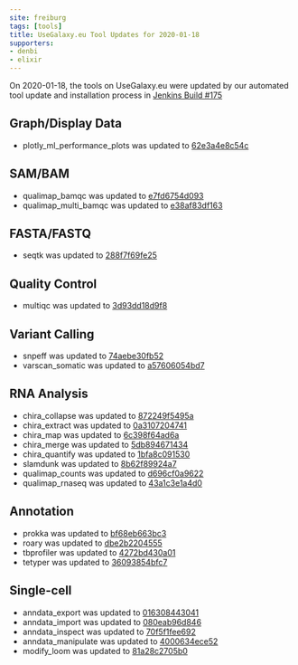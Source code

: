 ```yaml
---
site: freiburg
tags: [tools]
title: UseGalaxy.eu Tool Updates for 2020-01-18
supporters:
- denbi
- elixir
---
```


On 2020-01-18, the tools on UseGalaxy.eu were updated by our automated tool update and installation process in [Jenkins Build #175](https://build.galaxyproject.eu/job/usegalaxy-eu/job/install-tools/#175/)


## Graph/Display Data

- plotly_ml_performance_plots was updated to [62e3a4e8c54c](https://toolshed.g2.bx.psu.edu/view/bgruening/plotly_ml_performance_plots/62e3a4e8c54c)


## SAM/BAM

- qualimap_bamqc was updated to [e7fd6754d093](https://toolshed.g2.bx.psu.edu/view/iuc/qualimap_bamqc/e7fd6754d093)
- qualimap_multi_bamqc was updated to [e38af83df163](https://toolshed.g2.bx.psu.edu/view/iuc/qualimap_multi_bamqc/e38af83df163)


## FASTA/FASTQ

- seqtk was updated to [288f7f69fe25](https://toolshed.g2.bx.psu.edu/view/iuc/seqtk/288f7f69fe25)

## Quality Control

- multiqc was updated to [3d93dd18d9f8](https://toolshed.g2.bx.psu.edu/view/iuc/multiqc/3d93dd18d9f8)

## Variant Calling

- snpeff was updated to [74aebe30fb52](https://toolshed.g2.bx.psu.edu/view/iuc/snpeff/74aebe30fb52)
- varscan_somatic was updated to [a57606054bd7](https://toolshed.g2.bx.psu.edu/view/iuc/varscan_somatic/a57606054bd7)

## RNA Analysis

- chira_collapse was updated to [872249f5495a](https://toolshed.g2.bx.psu.edu/view/iuc/chira_collapse/872249f5495a)
- chira_extract was updated to [0a3107204741](https://toolshed.g2.bx.psu.edu/view/iuc/chira_extract/0a3107204741)
- chira_map was updated to [6c398f64ad6a](https://toolshed.g2.bx.psu.edu/view/iuc/chira_map/6c398f64ad6a)
- chira_merge was updated to [5db894671434](https://toolshed.g2.bx.psu.edu/view/iuc/chira_merge/5db894671434)
- chira_quantify was updated to [1bfa8c091530](https://toolshed.g2.bx.psu.edu/view/iuc/chira_quantify/1bfa8c091530)
- slamdunk was updated to [8b62f89924a7](https://toolshed.g2.bx.psu.edu/view/iuc/slamdunk/8b62f89924a7)
- qualimap_counts was updated to [d696cf0a9622](https://toolshed.g2.bx.psu.edu/view/iuc/qualimap_counts/d696cf0a9622)
- qualimap_rnaseq was updated to [43a1c3e1a4d0](https://toolshed.g2.bx.psu.edu/view/iuc/qualimap_rnaseq/43a1c3e1a4d0)


## Annotation

- prokka was updated to [bf68eb663bc3](https://toolshed.g2.bx.psu.edu/view/crs4/prokka/bf68eb663bc3)
- roary was updated to [dbe2b2204555](https://toolshed.g2.bx.psu.edu/view/iuc/roary/dbe2b2204555)
- tbprofiler was updated to [4272bd430a01](https://toolshed.g2.bx.psu.edu/view/iuc/tbprofiler/4272bd430a01)
- tetyper was updated to [36093854bfc7](https://toolshed.g2.bx.psu.edu/view/iuc/tetyper/36093854bfc7)

## Single-cell

- anndata_export was updated to [016308443041](https://toolshed.g2.bx.psu.edu/view/iuc/anndata_export/016308443041)
- anndata_import was updated to [080eab96d846](https://toolshed.g2.bx.psu.edu/view/iuc/anndata_import/080eab96d846)
- anndata_inspect was updated to [70f5f1fee692](https://toolshed.g2.bx.psu.edu/view/iuc/anndata_inspect/70f5f1fee692)
- anndata_manipulate was updated to [4000634ece52](https://toolshed.g2.bx.psu.edu/view/iuc/anndata_manipulate/4000634ece52)
- modify_loom was updated to [81a28c2705b0](https://toolshed.g2.bx.psu.edu/view/iuc/modify_loom/81a28c2705b0)

